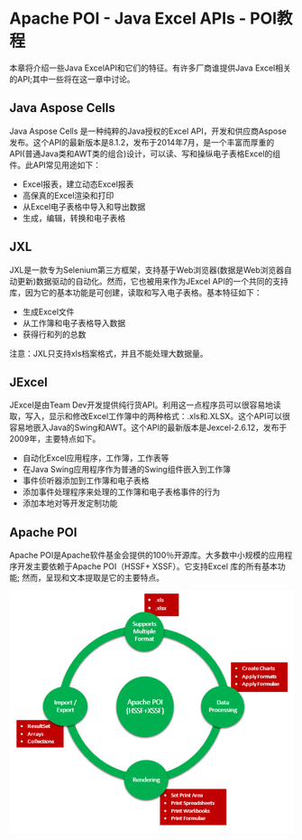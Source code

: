 # Apache POI - Java Excel APIs - POI教程

本章将介绍一些Java ExcelAPI和它们的特征。有许多厂商谁提供Java Excel相关的API;其中一些将在这一章中讨论。

## Java Aspose Cells

Java Aspose Cells 是一种纯粹的Java授权的Excel API，开发和供应商Aspose发布。这个API的最新版本是8.1.2，发布于2014年7月，是一个丰富而厚重的API(普通Java类和AWT类的组合)设计，可以读、写和操纵电子表格Excel的组件。此API常见用途如下：

*   Excel报表，建立动态Excel报表
*   高保真的Excel渲染和打印
*   从Excel电子表格中导入和导出数据
*   生成，编辑，转换和电子表格

## JXL

JXL是一款专为Selenium第三方框架，支持基于Web浏览器(数据是Web浏览器自动更新)数据驱动的自动化。然而，它也被用来作为JExcel API的一个共同的支持库，因为它的基本功能是可创建，读取和写入电子表格。基本特征如下：

*   生成Excel文件
*   从工作簿和电子表格导入数据
*   获得行和列的总数

注意：JXL只支持xls档案格式，并且不能处理大数据量。

## JExcel

JExcel是由Team Dev开发提供纯行货API。利用这一点程序员可以很容易地读取，写入，显示和修改Excel工作簿中的两种格式：.xls和.XLSX。这个API可以很容易地嵌入Java的Swing和AWT。这个API的最新版本是Jexcel-2.6.12，发布于2009年，主要特点如下。

*   自动化Excel应用程序，工作簿，工作表等
*   在Java Swing应用程序作为普通的Swing组件嵌入到工作簿
*   事件侦听器添加到工作簿和电子表格
*   添加事件处理程序来处理的工作簿和电子表格事件的行为
*   添加本地对等开发定制功能

## Apache POI

Apache POI是Apache软件基金会提供的100％开源库。大多数中小规模的应用程序开发主要依赖于Apache POI（HSSF+ XSSF）。它支持Excel 库的所有基本功能; 然而，呈现和文本提取是它的主要特点。

![Circle](../img/1-141020210216393.jpg)

